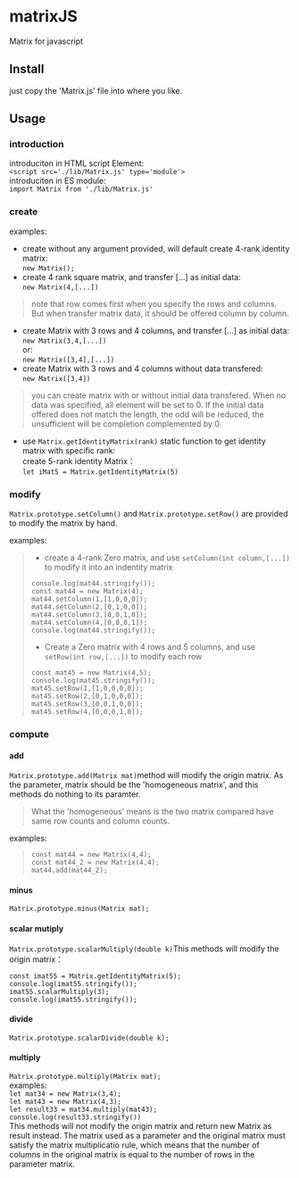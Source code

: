 # matrixJS
Matrix for javascript
## Install
just copy the 'Matrix.js' file into where you like.
## Usage
### introduction
introduciton in HTML script Element:  
    `<script src='./lib/Matrix.js' type='module'>`  
introduciton in ES module:  
    `import Matrix from './lib/Matrix.js'`  
### create
examples:  
* create without any argument provided, will default create 4-rank identity matrix:  
`new Matrix();`  
* create 4 rank square matrix, and transfer [...] as initial data:  
`new Matrix(4,[...])`
>note that row comes first when you specify the rows and columns. But when transfer matrix data, it should be offered column by column.
* create Matrix with 3 rows and 4 columns, and transfer [...] as initial data:  
`new Matrix(3,4,[...])`  
or:  
`new Matrix([3,4],[...])`
* create Matrix with 3 rows and 4 columns without data transfered:  
`new Matrix([3,4])`
>you can create matrix with or without initial data transfered. When no data was specified, all element will be set to 0. If the initial data offered does not match the length, the odd will be reduced, the unsufficient will be completion complemented by 0.  
* use `Matrix.getIdentityMatrix(rank)` static function to get identity matrix with specific rank:  
create 5-rank identity Matrix：    
`let iMat5 = Matrix.getIdentityMatrix(5)`
### modify
`Matrix.prototype.setColumn()` and `Matrix.prototype.setRow()` are provided to modify the matrix by hand.  

examples:  
>* create a 4-rank Zero matrix, and use `setColumn(int column,[...])` to modify it into an indentity matrix  
>```
>console.log(mat44.stringify()); 
>const mat44 = new Matrix(4);
>mat44.setColumn(1,[1,0,0,0]);  
>mat44.setColumn(2,[0,1,0,0]);
>mat44.setColumn(3,[0,0,1,0]);
>mat44.setColumn(4,[0,0,0,1]);
>console.log(mat44.stringify());
>```
>* Create a Zero matrix with 4 rows and 5 columns, and use `setRow(int row,[...])` to modify each row  
>```
>const mat45 = new Matrix(4,5);
>console.log(mat45.stringify());
>mat45.setRow(1,[1,0,0,0,0]);
>mat45.setRow(2,[0,1,0,0,0]);
>mat45.setRow(3,[0,0,1,0,0]);
>mat45.setRow(4,[0,0,0,1,0]);
>```
### compute
#### add
`Matrix.prototype.add(Matrix mat)`method will modify the origin matrix. As the parameter, matrix should be the 'homogeneous matrix', and this methods do nothing to its paramter.  
>What the 'homogeneous' means is the two matrix compared have same row counts and column counts.  

examples:
>```
>const mat44 = new Matrix(4,4);
>const mat44_2 = new Matrix(4,4);
>mat44.add(mat44_2);
>```
#### minus  
`Matrix.prototype.minus(Matrix mat);` 
#### scalar mutiply
`Matrix.prototype.scalarMultiply(double k)`This methods will modify the origin matrix：  
```
const imat55 = Matrix.getIdentityMatrix(5);
console.log(imat55.stringify());
imat55.scalarMultiply(3);
console.log(imat55.stringify());
```  
#### divide
`Matrix.prototype.scalarDivide(double k);`  
#### multiply
`Matrix.prototype.multiply(Matrix mat);`  
examples:  
`let mat34 = new Matrix(3,4);`  
`let mat43 = new Matrix(4,3);`  
`let result33 = mat34.multiply(mat43);`  
`console.log(result33.stringify())`  
This methods will not modify the origin matrix and return new Matrix as result instead. The matrix used as a parameter and the original matrix must satisfy the matrix multiplicatio  rule, which means that the number of columns in the original matrix is equal to the number of rows in the parameter matrix.  